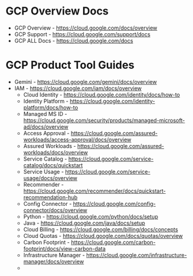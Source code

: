 # GCP Overview Docs
* GCP Overview - https://cloud.google.com/docs/overview
* GCP Support - https://cloud.google.com/support/docs
* GCP ALL Docs - https://cloud.google.com/docs
# GCP Product Tool Guides
+ Gemini - https://cloud.google.com/gemini/docs/overview
+ IAM - https://cloud.google.com/iam/docs/overview
  + Cloud Identity - https://cloud.google.com/identity/docs/how-to
  + Identity Platform - https://cloud.google.com/identity-platform/docs/how-to
  + Managed MS ID - https://cloud.google.com/security/products/managed-microsoft-ad/docs/overview
  + Access Approval - https://cloud.google.com/assured-workloads/access-approval/docs/overview
  + Assured Workloads - https://cloud.google.com/assured-workloads/docs/overview
  + Service Catalog - https://cloud.google.com/service-catalog/docs/quickstart
  + Service Usage - https://cloud.google.com/service-usage/docs/overview
  + Recommender - https://cloud.google.com/recommender/docs/quickstart-recommendation-hub
  + Config Connector - https://cloud.google.com/config-connector/docs/overview
  + Python - https://cloud.google.com/python/docs/setup
  + Java - https://cloud.google.com/java/docs/setup
  + Cloud Billing - https://cloud.google.com/billing/docs/concepts
  + Cloud Quotas - https://cloud.google.com/docs/quotas/overview
  + Carbon Footprint - https://cloud.google.com/carbon-footprint/docs/view-carbon-data
  + Infrastructure Manager - https://cloud.google.com/infrastructure-manager/docs/overview
  + 
